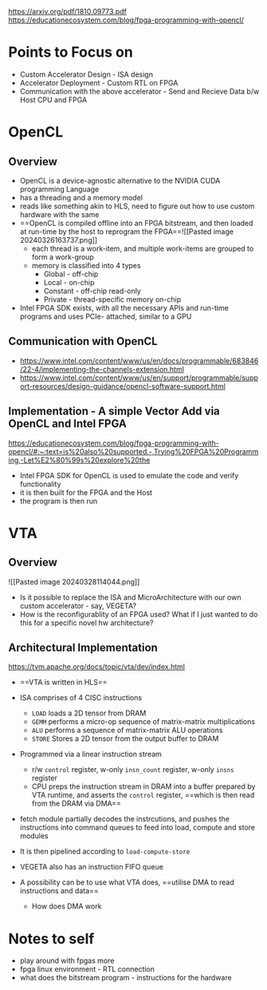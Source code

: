 https://arxiv.org/pdf/1810.09773.pdf
https://educationecosystem.com/blog/fpga-programming-with-opencl/

# Points to Focus on
- Custom Accelerator Design - ISA design
- Accelerator Deployment - Custom RTL on FPGA
- Communication with the above accelerator - Send and Recieve Data b/w Host CPU and FPGA

# OpenCL
## Overview
- OpenCL is a device-agnostic alternative to the NVIDIA CUDA programming Language
- has a threading and a memory model
- reads like something akin to HLS, need to figure out how to use custom hardware with the same
- ==OpenCL is compiled offline into an FPGA bitstream, and then loaded at run-time by the host to reprogram the FPGA==![[Pasted image 20240326163737.png]]
	- each thread is a work-item, and multiple work-items are grouped to form a work-group
	- memory is classified into 4 types
		- Global - off-chip
		- Local - on-chip
		- Constant - off-chip read-only
		- Private - thread-specific memory on-chip
- Intel FPGA SDK exists, with all the necessary APIs and run-time programs and uses PCIe- attached, similar to a GPU

## Communication with OpenCL
- https://www.intel.com/content/www/us/en/docs/programmable/683846/22-4/implementing-the-channels-extension.html
- https://www.intel.com/content/www/us/en/support/programmable/support-resources/design-guidance/opencl-software-support.html

## Implementation - A simple Vector Add via OpenCL and Intel FPGA
https://educationecosystem.com/blog/fpga-programming-with-opencl/#:~:text=is%20also%20supported.-,Trying%20FPGA%20Programming,-Let%E2%80%99s%20explore%20the
- Intel FPGA SDK for OpenCL is used to emulate the code and verify functionality
- it is then built for the FPGA and the Host
- the program is then run


# VTA
## Overview
![[Pasted image 20240328114044.png]]
- Is it possible to replace the ISA and MicroArchitecture with our own custom accelerator - say, VEGETA?
- How is the reconfigurablity of an FPGA used? What if I just wanted to do this for a specific novel hw architecture?

## Architectural Implementation
https://tvm.apache.org/docs/topic/vta/dev/index.html
- ==VTA is written in HLS==
- ISA comprises of 4 CISC instructions
	- `LOAD` loads a 2D tensor from DRAM
	- `GEMM` performs a micro-op sequence of matrix-matrix multiplications
	- `ALU` performs a sequence of matrix-matrix ALU operations
	- `STORE` Stores a 2D tensor from the output buffer to DRAM
- Programmed via a linear instruction stream
	- r/w `control` register, w-only `insn_count` register, w-only `insns` register
	- CPU preps the instruction stream in DRAM into a buffer prepared by VTA runtime, and asserts the `control` register, ==which is then read from the DRAM via DMA==
- fetch module partially decodes the instrcutions, and pushes the instructions into command queues to feed into load, compute and store modules
- It is then pipelined according to `load-compute-store`

- VEGETA also has an instruction FIFO queue
- A possibility can be to use what VTA does, ==utilise DMA to read instructions and data==
	- How does DMA work

# Notes to self
- play around with fpgas more
- fpga linux environment - RTL connection
- what does the bitstream program - instructions for the hardware

